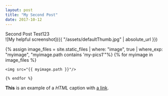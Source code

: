 ```yaml
---
layout: post
title: "My Second Post"
date: 2017-10-12
---
```



Second Post Test123
<br>
![My helpful screenshot]({{ "/assets/defaultThumb.jpg" | absolute_url }})
<br>

<div class="slider-wrapper theme-default">
<div id="slider" class="nivoSlider">     
    {% assign image_files = site.static_files | where: "image", true | where_exp: "myimage", "myimage.path contains 'my-pics1'"%}
    {% for myimage in image_files %}
    
    <img src="{{ myimage.path }}"/>

    {% endfor %}
</div> <!-- nivoSlider -->
</div> <!-- slider-wrapper theme -->

<div id="htmlcaption" class="nivo-html-caption">     
    <strong>This</strong> is an example of a <em>HTML</em> caption with <a href="#">a link</a>. 
</div>

<script type="text/javascript"> 
$(window).on('load', function() {
    var metaslider_363 = function($) {
        $('#metaslider_363').nivoSlider({ 
            boxCols:7,
            boxRows:5,
            pauseTime:3000,
            effect:"fade",
            controlNav:true,
            directionNav:true,
            pauseOnHover:true,
            animSpeed:600,
            prevText:"&lt;",
            nextText:"&gt;",
            slices:15,
            manualAdvance:false
        });
    };
    
    
    
    $('#slider').nivoSlider(); 
}); 
</script>

